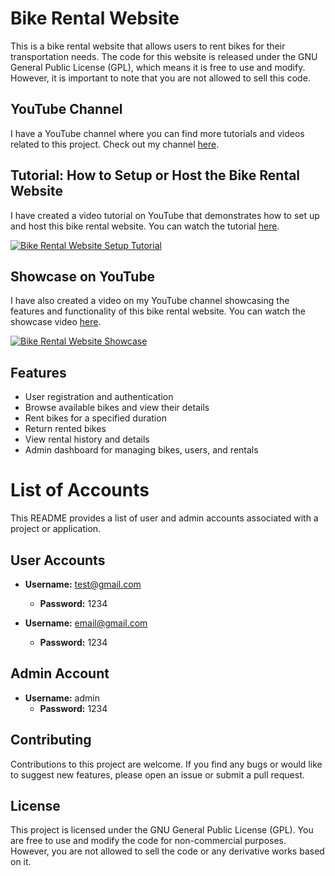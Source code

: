 # Bike Rental Website

This is a bike rental website that allows users to rent bikes for their transportation needs. The code for this website is released under the GNU General Public License (GPL), which means it is free to use and modify. However, it is important to note that you are not allowed to sell this code.

## YouTube Channel

I have a YouTube channel where you can find more tutorials and videos related to this project. Check out my channel [here](https://www.youtube.com/@GeekForeverChannel).

## Tutorial: How to Setup or Host the Bike Rental Website

I have created a video tutorial on YouTube that demonstrates how to set up and host this bike rental website. You can watch the tutorial [here](https://youtu.be/qnrXURmQSlI).

[![Bike Rental Website Setup Tutorial](https://i.ytimg.com/vi/qnrXURmQSlI/maxresdefault.jpg)](https://youtu.be/qnrXURmQSlI)

## Showcase on YouTube

I have also created a video on my YouTube channel showcasing the features and functionality of this bike rental website. You can watch the showcase video [here](https://youtu.be/CMTObiR45LI).

[![Bike Rental Website Showcase](https://i.ytimg.com/vi/CMTObiR45LI/maxresdefault.jpg)](https://youtu.be/CMTObiR45LI)

## Features

- User registration and authentication
- Browse available bikes and view their details
- Rent bikes for a specified duration
- Return rented bikes
- View rental history and details
- Admin dashboard for managing bikes, users, and rentals

# List of Accounts

This README provides a list of user and admin accounts associated with a project or application.

## User Accounts

- **Username:** test@gmail.com
  - **Password:** 1234

- **Username:** email@gmail.com
  - **Password:** 1234

## Admin Account

- **Username:** admin
  - **Password:** 1234

## Contributing
Contributions to this project are welcome. If you find any bugs or would like to suggest new features, please open an issue or submit a pull request.

## License
This project is licensed under the GNU General Public License (GPL). You are free to use and modify the code for non-commercial purposes. However, you are not allowed to sell the code or any derivative works based on it.
